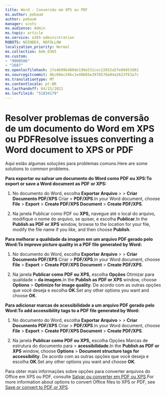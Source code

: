 ```yaml
---
title: Word - Conversão em XPS ou PDF
ms.author: pebaum
author: pebaum
manager: scotv
ms.audience: Admin
ms.topic: article
ms.service: o365-administration
ROBOTS: NOINDEX, NOFOLLOW
localization_priority: Normal
ms.collection: Adm_O365
ms.custom:
- "9000586"
- "2687"
ms.openlocfilehash: 1fe4b99b480de199e531cec22015a5fe00453d82
ms.sourcegitcommit: 8bc60ec34bc1e40685e3976576e04a2623f63a7c
ms.translationtype: MT
ms.contentlocale: pt-BR
ms.lasthandoff: 04/15/2021
ms.locfileid: "51834179"
---
```

# <a name="resolve-issues-converting-a-word-document-to-xps-or-pdf"></a><span data-ttu-id="04316-102">Resolver problemas de conversão de um documento do Word em XPS ou PDF</span><span class="sxs-lookup"><span data-stu-id="04316-102">Resolve issues converting a Word document to XPS or PDF</span></span>

<span data-ttu-id="04316-103">Aqui estão algumas soluções para problemas comuns.</span><span class="sxs-lookup"><span data-stu-id="04316-103">Here are some solutions to common problems.</span></span> 

<span data-ttu-id="04316-104">**Para exportar ou salvar um documento do Word como PDF ou XPS:**</span><span class="sxs-lookup"><span data-stu-id="04316-104">**To export or save a Word document as PDF or XPS:**</span></span>

1. <span data-ttu-id="04316-105">No documento do Word, escolha **Exportar Arquivo**  >    >  **Criar Documento PDF/XPS** Criar  >  **PDF/XPS**.</span><span class="sxs-lookup"><span data-stu-id="04316-105">In your Word document, choose  **File** > **Export** > **Create PDF/XPS Document** > **Create PDF/XPS**.</span></span>

2. <span data-ttu-id="04316-106">Na janela Publicar como PDF ou **XPS,** navegue até o local do arquivo, modifique o nome do arquivo, se quiser, e escolha **Publicar**.</span><span class="sxs-lookup"><span data-stu-id="04316-106">In the **Publish as PDF or XPS** window, browse to the location for your file, modify the file name if you like, and then choose **Publish**.</span></span>

<span data-ttu-id="04316-107">**Para melhorar a qualidade da imagem em um arquivo PDF gerado pelo Word:**</span><span class="sxs-lookup"><span data-stu-id="04316-107">**To improve picture quality in a PDF file generated by Word:**</span></span>

1. <span data-ttu-id="04316-108">No documento do Word, escolha **Exportar Arquivo**  >    >  **Criar Documento PDF/XPS** Criar  >  **PDF/XPS**.</span><span class="sxs-lookup"><span data-stu-id="04316-108">In your Word document, choose  **File** > **Export** > **Create PDF/XPS Document** > **Create PDF/XPS**.</span></span>

2. <span data-ttu-id="04316-109">Na janela **Publicar como PDF ou XPS,** escolha **Opções** Otimizar para qualidade  >  **da imagem.**</span><span class="sxs-lookup"><span data-stu-id="04316-109">In the **Publish as PDF or XPS** window, choose **Options** > **Optimize for image quality**.</span></span> <span data-ttu-id="04316-110">De acordo com as outras opções que você deseja e escolha **OK**.</span><span class="sxs-lookup"><span data-stu-id="04316-110">Set any other options you want and choose **OK**.</span></span> 

<span data-ttu-id="04316-111">**Para adicionar marcas de acessibilidade a um arquivo PDF gerado pelo Word:**</span><span class="sxs-lookup"><span data-stu-id="04316-111">**To add accessibility tags to a PDF file generated by Word:**</span></span>
 
1. <span data-ttu-id="04316-112">No documento do Word, escolha **Exportar Arquivo**  >    >  **Criar Documento PDF/XPS** Criar  >  **PDF/XPS**.</span><span class="sxs-lookup"><span data-stu-id="04316-112">In your Word document, choose  **File** > **Export** > **Create PDF/XPS Document** > **Create PDF/XPS**.</span></span>

2. <span data-ttu-id="04316-113">Na janela **Publicar como PDF ou XPS,** escolha Opções Marcas de estrutura do documento para   >  **acessibilidade**.</span><span class="sxs-lookup"><span data-stu-id="04316-113">In the **Publish as PDF or XPS** window, choose **Options** > **Document structure tags for accessibility**.</span></span> <span data-ttu-id="04316-114">De acordo com as outras opções que você deseja e escolha **OK**.</span><span class="sxs-lookup"><span data-stu-id="04316-114">Set any other options you want and choose **OK**.</span></span>

<span data-ttu-id="04316-115">Para obter mais informações sobre opções para converter arquivos do Office em XPS ou PDF, consulte [Salvar ou converter em PDF ou XPS](https://support.office.com/article/d85416c5-7d77-4fd6-a216-6f4bf7c7c110).</span><span class="sxs-lookup"><span data-stu-id="04316-115">For more information about options to convert Office files to XPS or PDF, see [Save or convert to PDF or XPS](https://support.office.com/article/d85416c5-7d77-4fd6-a216-6f4bf7c7c110).</span></span>